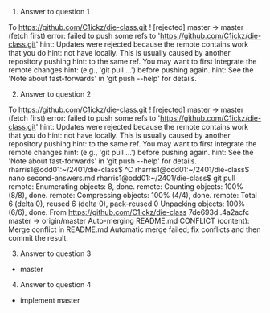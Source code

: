 1. Answer to question 1

To https://github.com/C1ickz/die-class.git
 ! [rejected]        master -> master (fetch first)
error: failed to push some refs to 'https://github.com/C1ickz/die-class.git'
hint: Updates were rejected because the remote contains work that you do
hint: not have locally. This is usually caused by another repository pushing
hint: to the same ref. You may want to first integrate the remote changes
hint: (e.g., 'git pull ...') before pushing again.
hint: See the 'Note about fast-forwards' in 'git push --help' for details.

2. Answer to question 2

To https://github.com/C1ickz/die-class.git
 ! [rejected]        master -> master (fetch first)
error: failed to push some refs to 'https://github.com/C1ickz/die-class.git'
hint: Updates were rejected because the remote contains work that you do
hint: not have locally. This is usually caused by another repository pushing
hint: to the same ref. You may want to first integrate the remote changes
hint: (e.g., 'git pull ...') before pushing again.
hint: See the 'Note about fast-forwards' in 'git push --help' for details.
rharris1@odd01:~/2401/die-class$ ^C
rharris1@odd01:~/2401/die-class$ nano second-answers.md
rharris1@odd01:~/2401/die-class$ git pull
remote: Enumerating objects: 8, done.
remote: Counting objects: 100% (8/8), done.
remote: Compressing objects: 100% (4/4), done.
remote: Total 6 (delta 0), reused 6 (delta 0), pack-reused 0
Unpacking objects: 100% (6/6), done.
From https://github.com/C1ickz/die-class
   7de693d..4a2acfc  master     -> origin/master
Auto-merging README.md
CONFLICT (content): Merge conflict in README.md
Automatic merge failed; fix conflicts and then commit the result.

3. Answer to question 3
* master
 
4. Answer to question 4
* implement
  master

